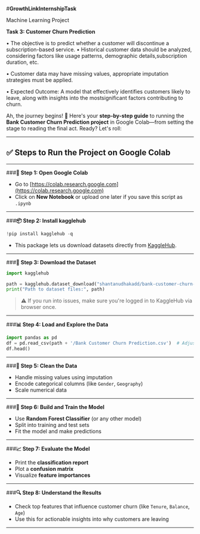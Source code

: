 #**GrowthLinkInternshipTask**

Machine Learning Project

**Task 3: Customer Churn Prediction**

• The objective is to predict whether a customer will discontinue a subscription-based service. • Historical customer data should be analyzed, considering factors like usage patterns,       demographic details,subscription duration, etc. 

• Customer data may have missing values, appropriate imputation strategies must be applied. 

• Expected Outcome: A model that effectively identifies customers likely to leave, along with insights into the mostsignificant factors contributing to churn. 

Ah, the journey begins! 🚀 Here's your **step-by-step guide** to running the **Bank Customer Churn Prediction project** in Google Colab—from setting the stage to reading the final act. Ready? Let's roll:

---

## ✅ Steps to Run the Project on Google Colab

---

###**🌱 Step 1: Open Google Colab**
- Go to [https://colab.research.google.com](https://colab.research.google.com)
- Click on **New Notebook** or upload one later if you save this script as `.ipynb`

---

###**📦 Step 2: Install kagglehub**
```python
!pip install kagglehub -q
```

- This package lets us download datasets directly from [KaggleHub](https://www.kagglehub.com/).

---

###**📁 Step 3: Download the Dataset**
```python
import kagglehub

path = kagglehub.dataset_download("shantanudhakadd/bank-customer-churn-prediction")
print("Path to dataset files:", path)
```

> ⚠️ If you run into issues, make sure you're logged in to KaggleHub via browser once.

---

###**📊 Step 4: Load and Explore the Data**
```python
import pandas as pd
df = pd.read_csv(path + '/Bank Customer Churn Prediction.csv')  # Adjust filename if needed
df.head()
```

---

###**🧼 Step 5: Clean the Data**
- Handle missing values using imputation
- Encode categorical columns (like `Gender`, `Geography`)
- Scale numerical data

---

###**🤖 Step 6: Build and Train the Model**
- Use **Random Forest Classifier** (or any other model)
- Split into training and test sets
- Fit the model and make predictions

---

###**📈 Step 7: Evaluate the Model**
- Print the **classification report**
- Plot a **confusion matrix**
- Visualize **feature importances**

---

###**🔍 Step 8: Understand the Results**
- Check top features that influence customer churn (like `Tenure`, `Balance`, `Age`)
- Use this for actionable insights into why customers are leaving

---




